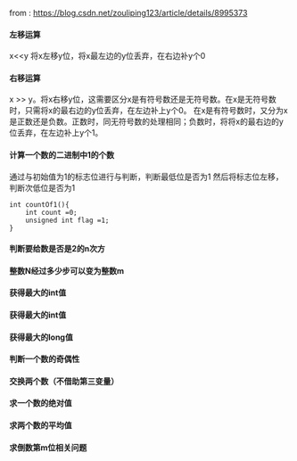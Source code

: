 
from : https://blog.csdn.net/zouliping123/article/details/8995373
#### 左移运算
x<<y 将x左移y位，将x最左边的y位丢弃，在右边补y个0

#### 右移运算
x >> y。将x右移y位，这需要区分x是有符号数还是无符号数。在x是无符号数时，只需将x的最右边的y位丢弃，在左边补上y个0。
在x是有符号数时，又分为x是正数还是负数。正数时，同无符号数的处理相同；负数时，将将x的最右边的y位丢弃，在左边补上y个1。

#### 计算一个数的二进制中1的个数
通过与初始值为1的标志位进行与判断，判断最低位是否为1
然后将标志位左移，判断次低位是否为1
```
int countOf1(){
    int count =0;
    unsigned int flag =1;
}

```
#### 判断要给数是否是2的n次方
#### 整数N经过多少步可以变为整数m
#### 获得最大的int值
#### 获得最大的int值
#### 获得最大的long值
#### 判断一个数的奇偶性
#### 交换两个数（不借助第三变量）
#### 求一个数的绝对值
#### 求两个数的平均值
#### 求倒数第m位相关问题
